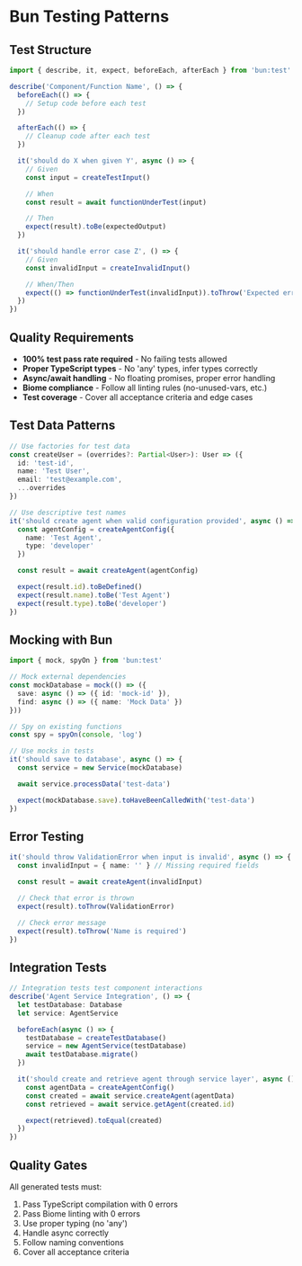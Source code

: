 # Bun Testing Patterns

## Test Structure

```typescript
import { describe, it, expect, beforeEach, afterEach } from 'bun:test'

describe('Component/Function Name', () => {
  beforeEach(() => {
    // Setup code before each test
  })

  afterEach(() => {
    // Cleanup code after each test
  })

  it('should do X when given Y', async () => {
    // Given
    const input = createTestInput()

    // When
    const result = await functionUnderTest(input)

    // Then
    expect(result).toBe(expectedOutput)
  })

  it('should handle error case Z', () => {
    // Given
    const invalidInput = createInvalidInput()

    // When/Then
    expect(() => functionUnderTest(invalidInput)).toThrow('Expected error message')
  })
})
```

## Quality Requirements

- **100% test pass rate required** - No failing tests allowed
- **Proper TypeScript types** - No 'any' types, infer types correctly
- **Async/await handling** - No floating promises, proper error handling
- **Biome compliance** - Follow all linting rules (no-unused-vars, etc.)
- **Test coverage** - Cover all acceptance criteria and edge cases

## Test Data Patterns

```typescript
// Use factories for test data
const createUser = (overrides?: Partial<User>): User => ({
  id: 'test-id',
  name: 'Test User',
  email: 'test@example.com',
  ...overrides
})

// Use descriptive test names
it('should create agent when valid configuration provided', async () => {
  const agentConfig = createAgentConfig({
    name: 'Test Agent',
    type: 'developer'
  })

  const result = await createAgent(agentConfig)

  expect(result.id).toBeDefined()
  expect(result.name).toBe('Test Agent')
  expect(result.type).toBe('developer')
})
```

## Mocking with Bun

```typescript
import { mock, spyOn } from 'bun:test'

// Mock external dependencies
const mockDatabase = mock(() => ({
  save: async () => ({ id: 'mock-id' }),
  find: async () => ({ name: 'Mock Data' })
}))

// Spy on existing functions
const spy = spyOn(console, 'log')

// Use mocks in tests
it('should save to database', async () => {
  const service = new Service(mockDatabase)

  await service.processData('test-data')

  expect(mockDatabase.save).toHaveBeenCalledWith('test-data')
})
```

## Error Testing

```typescript
it('should throw ValidationError when input is invalid', async () => {
  const invalidInput = { name: '' } // Missing required fields

  const result = await createAgent(invalidInput)

  // Check that error is thrown
  expect(result).toThrow(ValidationError)

  // Check error message
  expect(result).toThrow('Name is required')
})
```

## Integration Tests

```typescript
// Integration tests test component interactions
describe('Agent Service Integration', () => {
  let testDatabase: Database
  let service: AgentService

  beforeEach(async () => {
    testDatabase = createTestDatabase()
    service = new AgentService(testDatabase)
    await testDatabase.migrate()
  })

  it('should create and retrieve agent through service layer', async () => {
    const agentData = createAgentConfig()
    const created = await service.createAgent(agentData)
    const retrieved = await service.getAgent(created.id)

    expect(retrieved).toEqual(created)
  })
})
```

## Quality Gates

All generated tests must:
1. Pass TypeScript compilation with 0 errors
2. Pass Biome linting with 0 errors
3. Use proper typing (no 'any')
4. Handle async correctly
5. Follow naming conventions
6. Cover all acceptance criteria